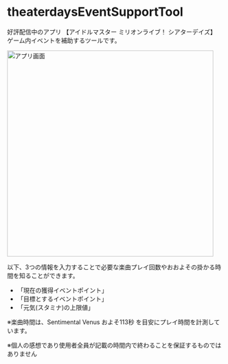 # theaterdaysEventSupportTool

好評配信中のアプリ 【アイドルマスター ミリオンライブ！ シアターデイズ】 ゲーム内イベントを補助するツールです。

<img width="480" alt="アプリ画面" src="https://i.imgur.com/JIS6dGz.png">

以下、3つの情報を入力することで必要な楽曲プレイ回数やおおよその掛かる時間を知ることができます。
- 「現在の獲得イベントポイント」
- 「目標とするイベントポイント」
- 「元気(スタミナ)の上限値」

※楽曲時間は、Sentimental Venus およそ113秒 を目安にプレイ時間を計測しています。

※個人の感想であり使用者全員が記載の時間内で終わることを保証するものではありません
